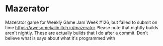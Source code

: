 # Mazerator
Mazerator game for Weekly Game Jam Week #126, but failed to submit on time https://awesomekalin.itch.io/mazerator
Please note that nightly builds aren't nightly. These are actually builds that I do after a commit.
Don't believe what is says about what it's programmed with

